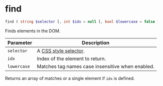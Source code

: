 # find

```php
find ( string $selector [, int $idx = null [, bool $lowercase = false ]] ) : mixed
```

Finds elements in the DOM.

| Parameter     | Description
| ---------     | -----------
| `selector`    | A [CSS style selector](/manual/selectors).
| `idx`         | Index of the element to return.
| `lowercase`   | Matches tag names case insensitive when enabled.

Returns an array of matches or a single element if `idx` is defined.